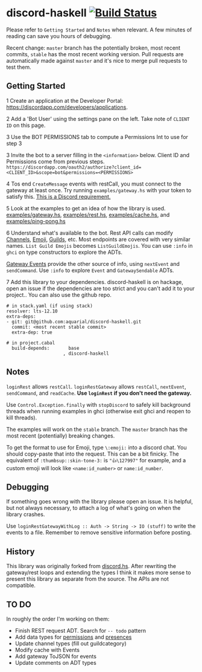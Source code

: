 # discord-haskell [![Build Status](https://travis-ci.org/aquarial/discord-haskell.png?branch=master)](https://travis-ci.org/aquarial/discord-haskell)

Please refer to `Getting Started` and `Notes` when
relevant. A few minutes of reading can save you
hours of debugging.

Recent change: `master` branch has the potentially broken, most
recent commits, `stable` has the most recent working version.
Pull requests are automatically made against `master` and it's
nice to merge pull requests to test them.

## Getting Started

1 Create an application at the Developer Portal:
<https://discordapp.com/developers/applications>.

2 Add a 'Bot User' using the settings pane on the left. Take
note of `CLIENT ID` on this page.

3 Use the BOT PERMISSIONS tab to compute a Permissions Int to use for step 3

3 Invite the bot to a server filling in the `<information>` below.
Client ID and Permissions come from previous steps.
`https://discordapp.com/oauth2/authorize?client_id=<CLIENT_ID>&scope=bot&permissions=<PERMISSIONS>`

4 Tos end `CreateMessage` events with restCall, you must connect to the gateway at least once. Try running `examples/gateway.hs` with your token to satisfy this.
[This is a Discord requirement.](https://discordapp.com/developers/docs/resources/channel#create-message)

5 Look at the examples to get an idea of how the library is used.
[examples/gateway.hs](./examples/gateway.hs),
[examples/rest.hs](./examples/rest.hs),
[examples/cache.hs](./examples/cache.hs), and
[examples/ping-pong.hs](./examples/ping-pong.hs)

6 Understand what's available to the bot. Rest API calls can modify
[Channels](https://discordapp.com/developers/docs/resources/channel#get-channel),
[Emoji](https://discordapp.com/developers/docs/resources/emoji#list-guild-emojis),
[Guilds](https://discordapp.com/developers/docs/resources/guild#get-guild),
etc. Most endpoints are covered with very similar names. `List Guild Emojis`
becomes `ListGuildEmojis`. You can use `:info` in `ghci` on type constructors to
explore the ADTs.

[Gateway Events](https://discordapp.com/developers/docs/topics/gateway#commands-and-events-gateway-events)
provide the other source of info, using `nextEvent` and `sendCommand`. Use `:info` to explore `Event` and `GatewaySendable` ADTs.

7 Add this library to your dependencies. discord-haskell is on hackage,
open an issue if the dependencies are too strict and you can't
add it to your project.. You can also use the github repo.

```
# in stack.yaml (if using stack)
resolver: lts-12.10
extra-deps:
- git: git@github.com:aquarial/discord-haskell.git
  commit: <most recent stable commit>
  extra-dep: true

# in project.cabal
  build-depends:       base
                     , discord-haskell

```

## Notes

`loginRest` allows `restCall`. `loginRestGateway` allows `restCall`,
`nextEvent`, `sendCommand`, and `readCache`. **Use `loginRest` if you don't need the
gateway.**

Use `Control.Exception.finally` with `stopDiscord` to safely
kill background threads when running examples in ghci
(otherwise exit ghci and reopen to kill threads).

The examples will work on the `stable` branch. The `master` branch
has the most recent (potentially) breaking changes.

To get the format to use for Emoji, type `\:emoji:` into
a discord chat. You should copy-paste that into the request. This
can be a bit finicky.  The equivalent of `:thumbsup::skin-tone-3:`
is `"👍\127997"` for example, and a custom emoji will look
like `<name:id_number>` or `name:id_number`.

## Debugging

If something goes wrong with the library please open an issue. It is helpful,
but not always necessary, to attach a log of what's going on when the library
crashes.

Use `loginRestGatewayWithLog :: Auth -> String -> IO (stuff)` to write the events to
a file. Remember to remove sensitive information before posting.

## History

This library was originally forked from
[discord.hs](https://github.com/jano017/Discord.hs).
After rewriting the gateway/rest loops and extending the types
I think it makes more sense to present this library as
separate from the source. The APIs are not compatible.

## TO DO

In roughly the order I'm working on them:

- Finish REST request ADT. Search for `-- todo` pattern
- Add data types for
[permissions](https://discordapp.com/developers/docs/topics/permissions) and
[presences](https://discordapp.com/developers/docs/topics/gateway#presence-update)
- Update channel types (fill out guildcategory)
- Modify cache with Events
- Add gateway ToJSON for events
- Update comments on ADT types


